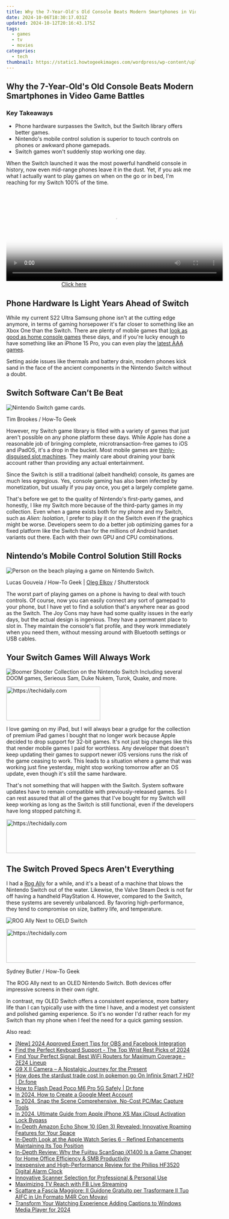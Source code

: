 ```yaml
---
title: Why the 7-Year-Old's Old Console Beats Modern Smartphones in Video Game Battles
date: 2024-10-06T18:30:17.031Z
updated: 2024-10-12T20:16:43.175Z
tags:
  - games
  - tv
  - movies
categories:
  - tech
thumbnail: https://static1.howtogeekimages.com/wordpress/wp-content/uploads/2024/04/a-nintendo-switch-with-background-colors-divided-into-blue-and-green-matching-the-colors-of-the-joy-con.jpg
---
```


## Why the 7-Year-Old's Old Console Beats Modern Smartphones in Video Game Battles

### Key Takeaways

* Phone hardware surpasses the Switch, but the Switch library offers better games.
* Nintendo's mobile control solution is superior to touch controls on phones or awkward phone gamepads.
* Switch games won't suddenly stop working one day.

 When the Switch launched it was the most powerful handheld console in history, now even mid-range phones leave it in the dust. Yet, if you ask me what I actually want to play games on when on the go or in bed, I'm reaching for my Switch 100% of the time.

<!-- affiliate ads begin -->
<span id="1983553">
					<video width="576" height="240" style="cursor:pointer"
           poster="//a.impactradius-go.com/display-clicktoplayimage/1983553.png"
           onclick="if(!this.playClicked){this.play();this.setAttribute('controls',true);this.playClicked=true;}">
	   <source src="//a.impactradius-go.com/display-ad/22993-1983553">
	   <img src="//a.impactradius-go.com/display-clicktoplayimage/1983553.png" style="border: none; height: 100%; width: 100%; object-fit: contain">
	</video>
	<div style="width:360px;text-align:center"><a href="javascript:window.open(decodeURIComponent('https%3A%2F%2Fhomestyler.sjv.io%2Fc%2F5597632%2F1983553%2F22993'), '_blank');void(0);">Click here</a></div>
</span>
<img height="0" width="0" src="https://imp.pxf.io/i/5597632/1983553/22993" style="position:absolute;visibility:hidden;" border="0" />
<!-- affiliate ads end -->

##  Phone Hardware Is Light Years Ahead of Switch

 While my current S22 Ultra Samsung phone isn't at the cutting edge anymore, in terms of gaming horsepower it's far closer to something like an Xbox One than the Switch. There are plenty of mobile games that [look as good as home console games](https://apple-account.techidaily.com/how-to-unlock-iphone-6-when-we-dont-have-apple-id-or-password-by-drfone-ios/) these days, and if you're lucky enough to have something like an iPhone 15 Pro, you can even play the [latest AAA games](https://facebook-video-footage.techidaily.com/new-2024-approved-conquer-small-screen-navigate-through-these-best-free-and-online-downloader-tools/).

 Setting aside issues like thermals and battery drain, modern phones kick sand in the face of the ancient components in the Nintendo Switch without a doubt.

##  Switch Software Can’t Be Beat

![Nintendo Switch game cards.](https://static1.howtogeekimages.com/wordpress/wp-content/uploads/2024/03/game_carts.jpg) 

Tim Brookes / How-To Geek

 However, my Switch game library is filled with a variety of games that just aren't possible on any phone platform these days. While Apple has done a reasonable job of bringing complete, microtransaction-free games to iOS and iPadOS, it's a drop in the bucket. Most mobile games are [thinly-disguised slot machines](https://instagram-videos.techidaily.com/updated-exploring-the-validity-of-instagram-photos-for-2024/). They mainly care about draining your bank account rather than providing any actual entertainment.

 Since the Switch is still a traditional (albeit handheld) console, its games are much less egregious. Yes, console gaming has also been infected by monetization, but usually if you pay once, you get a largely complete game.

 That's before we get to the quality of Nintendo's first-party games, and honestly, I like my Switch more because of the third-party games in my collection. Even when a game exists both for my phone and my Switch, such as _Alien: Isolation_, I prefer to play it on the Switch even if the graphics might be worse. Developers seem to do a better job optimizing games for a fixed platform like the Switch than for the millions of Android handset variants out there. Each with their own GPU and CPU combinations.

##  Nintendo’s Mobile Control Solution Still Rocks

![Person on the beach playing a game on Nintendo Switch.](https://static1.howtogeekimages.com/wordpress/wp-content/uploads/2024/06/person-on-the-beach-playing-a-game-on-nintendo-switch.jpg) 

Lucas Gouveia / How-To Geek | [Oleg Elkov](https://www.shutterstock.com/en/image-photo/girl-playing-game-on-handheld-console-2268730757) / Shutterstock

 The worst part of playing games on a phone is having to deal with touch controls. Of course, now you can easily connect any sort of gamepad to your phone, but I have yet to find a solution that's anywhere near as good as the Switch. The Joy Cons may have had some quality issues in the early days, but the actual design is ingenious. They have a permanent place to slot in. They maintain the console's flat profile, and they work immediately when you need them, without messing around with Bluetooth settings or USB cables.

##  Your Switch Games Will Always Work

![Boomer Shooter Collection on the Nintendo Switch Including several DOOM games, Serieous Sam, Duke Nukem, Turok, Quake, and more.](https://static1.howtogeekimages.com/wordpress/wp-content/uploads/2023/11/boomer-shooters-switch.jpeg) 

<!-- affiliate ads begin -->
<a href="https://aligracehair.sjv.io/c/5597632/2135368/19272" target="_top" id="2135368">
  <img src="//a.impactradius-go.com/display-ad/19272-2135368" border="0" alt="https://techidaily.com" width="250" height="90"/>
</a>
<img height="0" width="0" src="https://aligracehair.sjv.io/i/5597632/2135368/19272" style="position:absolute;visibility:hidden;" border="0" />
<!-- affiliate ads end -->

 I love gaming on my iPad, but I will always bear a grudge for the collection of premium iPad games I bought that no longer work because Apple decided to drop support for 32-bit games. It's not just big changes like this that render mobile games I paid for worthless. Any developer that doesn't keep updating their games to support newer iOS versions runs the risk of the game ceasing to work. This leads to a situation where a game that was working just fine yesterday, might stop working tomorrow after an OS update, even though it's still the same hardware.

 That's not something that will happen with the Switch. System software updates have to remain compatible with previously-released games. So I can rest assured that all of the games that I've bought for my Switch will keep working as long as the Switch is still functional, even if the developers have long stopped patching it.

<!-- affiliate ads begin -->
<a href="https://imp.i110150.net/c/5597632/798165/11305" target="_top" id="798165">
  <img src="//a.impactradius-go.com/display-ad/11305-798165" border="0" alt="https://techidaily.com" width="728" height="90"/>
</a>
<img height="0" width="0" src="https://imp.i110150.net/i/5597632/798165/11305" style="position:absolute;visibility:hidden;" border="0" />
<!-- affiliate ads end -->

##  The Switch Proved Specs Aren't Everything

 I had a [Rog Ally](https://some-guidance.techidaily.com/2024-approved-streamline-and-shine-the-top-5-video-quality-tools/) for a while, and it's a beast of a machine that blows the Nintendo Switch out of the water. Likewise, the Valve Steam Deck is not far off having a handheld PlayStation 4\. However, compared to the Switch, these systems are severely unbalanced. By favoring high-performance, they tend to compromise on size, battery life, and temperature.

![ROG Ally Next to OELD Switch](https://static1.howtogeekimages.com/wordpress/wp-content/uploads/2023/08/3.jpg) 

<!-- affiliate ads begin -->
<a href="https://appsumo.8odi.net/c/5597632/2105859/7443" target="_top" id="2105859">
  <img src="//a.impactradius-go.com/display-ad/7443-2105859" border="0" alt="https://techidaily.com" width="728" height="90"/>
</a>
<img height="0" width="0" src="https://appsumo.8odi.net/i/5597632/2105859/7443" style="position:absolute;visibility:hidden;" border="0" />
<!-- affiliate ads end -->

Sydney Butler / How-To Geek

The ROG Ally next to an OLED Nintendo Switch. Both devices offer impressive screens in their own right.

 In contrast, my OLED Switch offers a consistent experience, more battery life than I can typically use with the time I have, and a modest yet consistent and polished gaming experience. So it's no wonder I'd rather reach for my Switch than my phone when I feel the need for a quick gaming session.

<ins class="adsbygoogle"
     style="display:block"
     data-ad-format="autorelaxed"
     data-ad-client="ca-pub-7571918770474297"
     data-ad-slot="1223367746"></ins>

<ins class="adsbygoogle"
     style="display:block"
     data-ad-client="ca-pub-7571918770474297"
     data-ad-slot="8358498916"
     data-ad-format="auto"
     data-full-width-responsive="true"></ins>

<span class="atpl-alsoreadstyle">Also read:</span>
<div><ul>
<li><a href="https://video-screen-grab.techidaily.com/new-2024-approved-expert-tips-for-obs-and-facebook-integration/"><u>[New] 2024 Approved Expert Tips for OBS and Facebook Integration</u></a></li>
<li><a href="https://buynow-marvelous.techidaily.com/find-the-perfect-keyboard-support-the-top-wrist-rest-picks-of-2024/"><u>Find the Perfect Keyboard Support - The Top Wrist Rest Picks of 2024</u></a></li>
<li><a href="https://buynow-marvelous.techidaily.com/find-your-perfect-signal-best-wifi-routers-for-maximum-coverage-2e24-lineup/"><u>Find Your Perfect Signal: Best WiFi Routers for Maximum Coverage - 2E24 Lineup</u></a></li>
<li><a href="https://buynow-marvelous.techidaily.com/g9-x-ii-camera-a-nostalgic-journey-for-the-present/"><u>G9 X II Camera – A Nostalgic Journey for the Present</u></a></li>
<li><a href="https://android-pokemon-go.techidaily.com/how-does-the-stardust-trade-cost-in-pokemon-go-on-infinix-smart-7-hd-drfone-by-drfone-virtual-android/"><u>How does the stardust trade cost In pokemon go On Infinix Smart 7 HD? | Dr.fone</u></a></li>
<li><a href="https://fix-guide.techidaily.com/how-to-flash-dead-poco-m6-pro-5g-safely-drfone-by-drfone-fix-android-problems-fix-android-problems/"><u>How to Flash Dead Poco M6 Pro 5G Safely | Dr.fone</u></a></li>
<li><a href="https://video-screen-grab.techidaily.com/in-2024-how-to-create-a-google-meet-account/"><u>In 2024, How to Create a Google Meet Account</u></a></li>
<li><a href="https://visual-screen-recording.techidaily.com/in-2024-snap-the-scene-comprehensive-no-cost-pcmac-capture-tools/"><u>In 2024, Snap the Scene Comprehensive, No-Cost PC/Mac Capture Tools</u></a></li>
<li><a href="https://activate-lock.techidaily.com/in-2024-ultimate-guide-from-apple-iphone-xs-max-icloud-activation-lock-bypass-by-drfone-ios/"><u>In 2024, Ultimate Guide from Apple iPhone XS Max iCloud Activation Lock Bypass</u></a></li>
<li><a href="https://buynow-marvelous.techidaily.com/in-depth-amazon-echo-show-10-gen-3-revealed-innovative-roaming-features-for-your-space/"><u>In-Depth Amazon Echo Show 10 (Gen 3) Revealed: Innovative Roaming Features for Your Space</u></a></li>
<li><a href="https://buynow-marvelous.techidaily.com/in-depth-look-at-the-apple-watch-series-6-refined-enhancements-maintaining-its-top-position/"><u>In-Depth Look at the Apple Watch Series 6 - Refined Enhancements Maintaining Its Top Position</u></a></li>
<li><a href="https://buynow-marvelous.techidaily.com/in-depth-review-why-the-fujitsu-scansnap-ix1400-is-a-game-changer-for-home-office-efficiency-and-smb-productivity/"><u>In-Depth Review: Why the Fujitsu ScanSnap iX1400 Is a Game Changer for Home Office Efficiency & SMB Productivity</u></a></li>
<li><a href="https://buynow-marvelous.techidaily.com/inexpensive-and-high-performance-review-for-the-philips-hf3520-digital-alarm-clock/"><u>Inexpensive and High-Performance Review for the Philips HF3520 Digital Alarm Clock</u></a></li>
<li><a href="https://buynow-marvelous.techidaily.com/innovative-scanner-selection-for-professional-and-personal-use/"><u>Innovative Scanner Selection for Professional & Personal Use</u></a></li>
<li><a href="https://facebook-video-recording.techidaily.com/maximizing-tv-reach-with-fb-live-streaming/"><u>Maximizing TV Reach with FB Live Streaming</u></a></li>
<li><a href="https://tech-recovery.techidaily.com/scattare-a-fascia-maggiore-il-guidone-gratuito-per-trasformare-il-tuo-aifc-in-un-formato-m4r-con-movavi/"><u>Scattare a Fascia Maggiore: Il Guidone Gratuito per Trasformare Il Tuo AIFC in Un Formato M4R Con Movavi</u></a></li>
<li><a href="https://some-guidance.techidaily.com/transform-your-watching-experience-adding-captions-to-windows-media-player-for-2024/"><u>Transform Your Watching Experience Adding Captions to Windows Media Player for 2024</u></a></li>
</ul></div>

